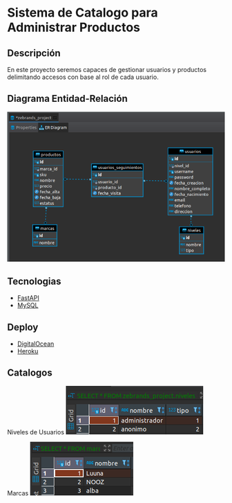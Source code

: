 # Sistema de Catalogo para Administrar Productos

## Descripción
En este proyecto seremos capaces de gestionar usuarios y productos delimitando accesos con base al rol de cada usuario.

## Diagrama Entidad-Relación
![Modelo E-R](img/er_diagram.png)

## Tecnologias
- [FastAPI](https://fastapi.tiangolo.com/)
- [MySQL](https://www.mysql.com/)

## Deploy
- [DigitalOcean](https://zebrands.herokuapp.com/docs)
- [Heroku](https://zebrands.herokuapp.com/docs)

## Catalogos
Niveles de Usuarios
![Niveles de Usuarios](img/niveles.png)

Marcas
![Marcas](img/marcas.png)